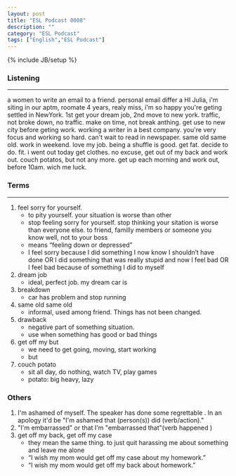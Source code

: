```yaml
---
layout: post
title: "ESL Podcast 0008"
description: ""
category: "ESL Podcast"
tags: ["English","ESL Podcast"]
---
```

{% include JB/setup %}

### Listening
-----
a women to write an email to a friend. personal email differ a 
HI Julia, i'm siting in our aptm, roomate 4 years, realy miss, i'm so happy you're geting settled in NewYork. 1st get your dream job, 2nd move to new york. traffic, not broke down, no traffic. make on time, not break anthing. get use to new city before geting work. working a writer in a best company. you're very focus and working so hard. can't wait to read in newspaper. same old same old. work in weekend. love my job. being a shuffle is good. get fat. decide to do. fit. i went out today get clothes. no excuse, get out of my back and work out. couch potatos, but not any more. get up each morning and work out, before 10am. wich me luck. 

### Terms
--------
1. feel sorry for yourself. 
    * to pity yourself. your situation is worse than other
    * stop feeling sorry for yourself. stop thinking your sitation is worse than everyone else. to friend, familly members or someone you know well, not to your boss
    * means “feeling down or depressed”
    * I feel sorry because I did something I now know I shouldn’t have done OR I did something that was really stupid and now I feel bad OR I feel bad because of something I did to myself
2. dream job
    * ideal, perfect job. my dream car is 
3. breakdown
    * car has problem and stop running
4. same old same old
    * informal, used among friend. Things has not been changed. 
5. drawback
    * negative part of something situation. 
    * use when something has good or bad things
6. get off my but
    * we need to get going, moving, start working
    * but
7. couch potato
    * sit all day, do nothing, watch TV, play games
    * potato: big heavy, lazy

### Others
1. I'm ashamed of myself. The speaker has done some regrettable . In an apology it'd be "I'm ashamed that (person(s)) did (verb/action)."
2. "I'm embarrassed" or that I'm "embarrassed that"(verb happened )
3. get off my back,  get off my case
    * they mean the same thing. to just quit harassing me about something and leave me alone
    * “I wish my mom would get off my case about my homework.”
    * “I wish my mom would get off my back about homework.”